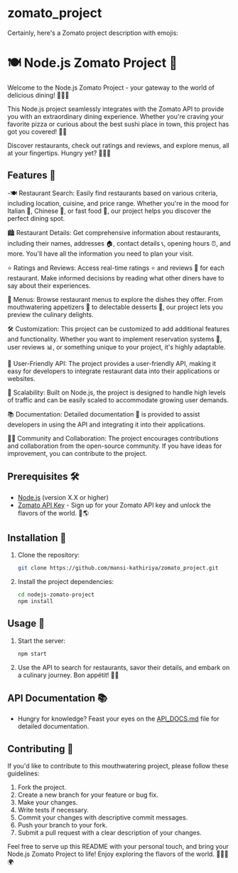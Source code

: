 # zomato_project

Certainly, here's a Zomato project description with emojis:

# 🍽️ Node.js Zomato Project 🍕

Welcome to the Node.js Zomato Project - your gateway to the world of delicious dining! 🌮🍔🍣

This Node.js project seamlessly integrates with the Zomato API to provide you with an extraordinary dining experience. Whether you're craving your favorite pizza or curious about the best sushi place in town, this project has got you covered! 🍕🍱

Discover restaurants, check out ratings and reviews, and explore menus, all at your fingertips. Hungry yet? 🤤👨‍🍳

## Features 🌟

-🍽️ Restaurant Search: Easily find restaurants based on various criteria, including location, cuisine, and price range. Whether you're in the mood for Italian 🍝, Chinese 🥡, or fast food 🍔, our project helps you discover the perfect dining spot.

🏙️ Restaurant Details: Get comprehensive information about restaurants, including their names, addresses 🏠, contact details 📞, opening hours ⏰, and more. You'll have all the information you need to plan your visit.

⭐ Ratings and Reviews: Access real-time ratings ⭐ and reviews 📝 for each restaurant. Make informed decisions by reading what other diners have to say about their experiences.

🍣 Menus: Browse restaurant menus to explore the dishes they offer. From mouthwatering appetizers 🍤 to delectable desserts 🍰, our project lets you preview the culinary delights.

🛠️ Customization: This project can be customized to add additional features and functionality. Whether you want to implement reservation systems 📅, user reviews 📊, or something unique to your project, it's highly adaptable.

🔄 User-Friendly API: The project provides a user-friendly API, making it easy for developers to integrate restaurant data into their applications or websites.

🚀 Scalability: Built on Node.js, the project is designed to handle high levels of traffic and can be easily scaled to accommodate growing user demands.

📚 Documentation: Detailed documentation 📖 is provided to assist developers in using the API and integrating it into their applications.

👨‍💻 Community and Collaboration: The project encourages contributions and collaboration from the open-source community. If you have ideas for improvement, you can contribute to the project.

## Prerequisites 🛠️

- [Node.js](https://nodejs.org/) (version X.X or higher)
- [Zomato API Key](https://developers.zomato.com/api) - Sign up for your Zomato API key and unlock the flavors of the world. 🔑🌎

## Installation 🚀

1. Clone the repository:
   ```bash
   git clone https://github.com/mansi-kathiriya/zomato_project.git
   ```

2. Install the project dependencies:
   ```bash
   cd nodejs-zomato-project
   npm install
   ```
<!-- 
## Configuration ⚙️

1. Create a `.env` file in the project root and add your Zomato API key:

   ```env
   ZOMATO_API_KEY=your_api_key_here
   ```

2. Customize other configuration settings in this file to suit your taste. 🍽️ -->

## Usage 🍴

1. Start the server:

   ```bash
   npm start
   ```

2. Use the API to search for restaurants, savor their details, and embark on a culinary journey. Bon appétit! 🍷🍝

## API Documentation 📚

- Hungry for knowledge? Feast your eyes on the [API_DOCS.md](API_DOCS.md) file for detailed documentation.

## Contributing 🤝

If you'd like to contribute to this mouthwatering project, please follow these guidelines:

1. Fork the project.
2. Create a new branch for your feature or bug fix.
3. Make your changes.
4. Write tests if necessary.
5. Commit your changes with descriptive commit messages.
6. Push your branch to your fork.
7. Submit a pull request with a clear description of your changes.

Feel free to serve up this README with your personal touch, and bring your Node.js Zomato Project to life! Enjoy exploring the flavors of the world. 🌮🍔🍕🌍